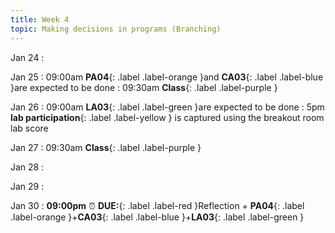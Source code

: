 ```yaml
---
title: Week 4
topic: Making decisions in programs (Branching)
---
```

Jan 24
: [](#)

Jan 25
 : 09:00am **PA04**{: .label .label-orange }and **CA03**{: .label .label-blue }are expected to be done
 : 09:30am **Class**{: .label .label-purple }

Jan 26
 : 09:00am **LA03**{: .label .label-green }are expected to be done
 : 5pm **lab participation**{: .label .label-yellow } is captured using the breakout room lab score

Jan 27
 : 09:30am **Class**{: .label .label-purple }

Jan 28
: [](#)

Jan 29
: [](#)

Jan 30
 : **09:00pm** ⏰  **DUE:**{: .label .label-red }Reflection + **PA04**{: .label .label-orange }+**CA03**{: .label .label-blue }+**LA03**{: .label .label-green } 

